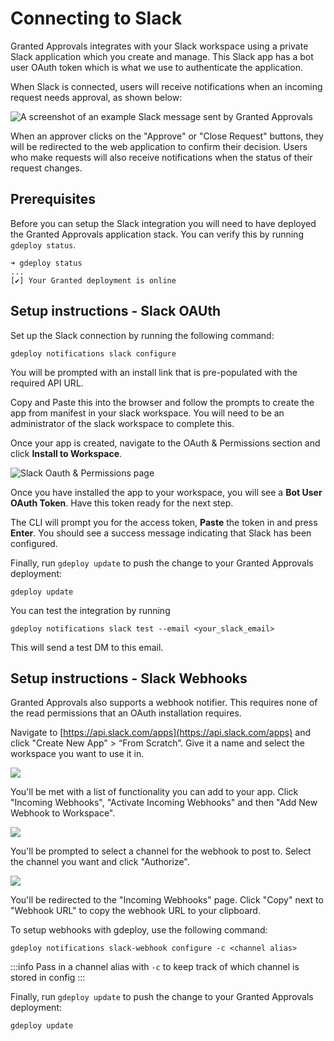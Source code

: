 # Connecting to Slack

Granted Approvals integrates with your Slack workspace using a private Slack application which you create and manage. This Slack app has a bot user OAuth token which is what we use to authenticate the application.

When Slack is connected, users will receive notifications when an incoming request needs approval, as shown below:

![A screenshot of an example Slack message sent by Granted Approvals](/img/slack-message.png)

When an approver clicks on the "Approve" or "Close Request" buttons, they will be redirected to the web application to confirm their decision. Users who make requests will also receive notifications when the status of their request changes.

## Prerequisites

Before you can setup the Slack integration you will need to have deployed the Granted Approvals application stack. You can verify this by running `gdeploy status`.

```
➜ gdeploy status
...
[✔] Your Granted deployment is online
```

## Setup instructions - Slack OAUth

Set up the Slack connection by running the following command:

```
gdeploy notifications slack configure
```

You will be prompted with an install link that is pre-populated with the required API URL.

Copy and Paste this into the browser and follow the prompts to create the app from manifest in your slack workspace. You will need to be an administrator of the slack workspace to complete this.

Once your app is created, navigate to the OAuth & Permissions section and click **Install to Workspace**.

![Slack Oauth & Permissions page](/img/slack-permissions.png)

Once you have installed the app to your workspace, you will see a **Bot User OAuth Token**. Have this token ready for the next step.

The CLI will prompt you for the access token, **Paste** the token in and press **Enter**. You should see a success message indicating that Slack has been configured.

Finally, run `gdeploy update` to push the change to your Granted Approvals deployment:

```
gdeploy update
```

You can test the integration by running

```
gdeploy notifications slack test --email <your_slack_email>
```

This will send a test DM to this email.


## Setup instructions - Slack Webhooks

Granted Approvals also supports a webhook notifier. This requires none of the read permissions that an OAuth installation requires.

Navigate to [https://api.slack.com/apps](https://api.slack.com/apps) and click "Create New App" > “From Scratch”. Give it a name and select the workspace you want to use it in.

![](/img/approvals-getting-started/18-slacksetup.png)


You'll be met with a list of functionality you can add to your app. Click "Incoming Webhooks", "Activate Incoming Webhooks" and then "Add New Webhook to Workspace".

![](/img/approvals-getting-started/19-slack-incoming-webhooks.png)

You'll be prompted to select a channel for the webhook to post to. Select the channel you want and click "Authorize".

![](/img/approvals-getting-started/20-slack-channel-selection.png)

You'll be redirected to the "Incoming Webhooks" page. Click "Copy" next to "Webhook URL" to copy the webhook URL to your clipboard.

To setup webhooks with gdeploy, use the following command:

```
gdeploy notifications slack-webhook configure -c <channel alias>
```

:::info
Pass in a channel alias with `-c` to keep track of which channel is stored in config
:::

Finally, run `gdeploy update` to push the change to your Granted Approvals deployment:

```
gdeploy update
```


